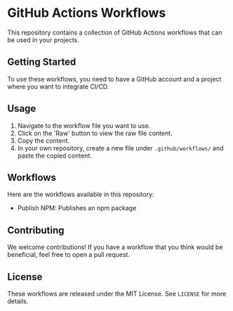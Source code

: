 # GitHub Actions Workflows

This repository contains a collection of GitHub Actions workflows that can be used in your projects.

## Getting Started

To use these workflows, you need to have a GitHub account and a project where you want to integrate CI/CD.

## Usage

1. Navigate to the workflow file you want to use.
2. Click on the 'Raw' button to view the raw file content.
3. Copy the content.
4. In your own repository, create a new file under `.github/workflows/` and paste the copied content.

## Workflows

Here are the workflows available in this repository:

- Publish NPM: Publishes an npm package

## Contributing

We welcome contributions! If you have a workflow that you think would be beneficial, feel free to open a pull request.

## License

These workflows are released under the MIT License. See `LICENSE` for more details.